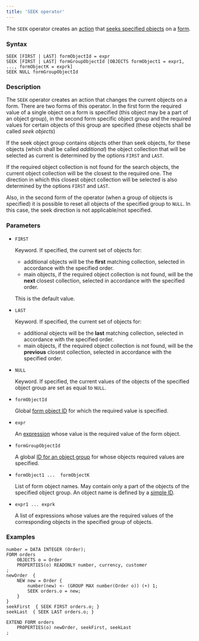 ```yaml
---
title: 'SEEK operator'
---
```


The `SEEK` operator creates an [action](Actions.md) that [seeks specified objects](Search_SEEK.md) on a [form](Forms.md).

### Syntax

    SEEK [FIRST | LAST] formObjectId = expr
    SEEK [FIRST | LAST] formGroupObjectId [OBJECTS formObject1 = expr1, ..., formObjectK = exprk]
    SEEK NULL formGroupObjectId

### Description

The `SEEK` operator creates an action that changes the current objects on a form. There are two forms of this operator. In the first form the required value of a single object on a form is specified (this object may be a part of an object group), in the second form specific object group and the required values for certain objects of this group are specified (these objects shall be called *seek objects*)

If the seek object group contains objects other than seek objects, for these objects (which shall be called *additional*) the object collection that will be selected as current is determined by the options `FIRST` and `LAST`.

If the required object collection is not found for the search objects, the current object collection will be the closest to the required one. The direction in which this closest object collection will be selected is also determined by the options `FIRST` and `LAST`.

Also, in the second form of the operator (when a group of objects is specified) it is possible to reset all objects of the specified group to `NULL`. In this case, the seek direction is not applicable/not specified.

### Parameters

- `FIRST`

    Keyword. If specified, the current set of objects for:

    - additional objects will be the **first** matching collection, selected in accordance with the specified order. 
    - main objects, if the required object collection is not found, will be the **next** closest collection, selected in accordance with the specified order. 

  This is the default value. 

- `LAST`

    Keyword. If specified, the current set of objects for:

    - additional objects will be the **last** matching collection, selected in accordance with the specified order. 
    - main objects, if the required object collection is not found, will be the **previous** closest collection, selected in accordance with the specified order. 

- `NULL`

    Keyword. If specified, the current values of the objects of the specified object group are set as equal to `NULL`.

- `formObjectId`

    Global [form object ID](IDs.md#groupobjectid-broken) for which the required value is specified.

- `expr`

    An [expression](Expression.md) whose value is the required value of the form object.

- `formGroupObjectId`

    A global [ID for an object group](IDs.md#groupobjectid-broken) for whose objects required values are specified.

- `formObject1 ...  formObjectK`

    List of form object names. May contain only a part of the objects of the specified object group. An object name is defined by a [simple ID](IDs.md#id-broken).

- `expr1 ... exprk`

    A list of expressions whose values are the required values of the corresponding objects in the specified group of objects.

### Examples

```lsf
number = DATA INTEGER (Order);
FORM orders
    OBJECTS o = Order
    PROPERTIES(o) READONLY number, currency, customer
;
newOrder  {
    NEW new = Order {
        number(new) <- (GROUP MAX number(Order o)) (+) 1;
        SEEK orders.o = new;
    }
}
seekFirst  { SEEK FIRST orders.o; }
seekLast  { SEEK LAST orders.o; }

EXTEND FORM orders
    PROPERTIES(o) newOrder, seekFirst, seekLast
;
```
